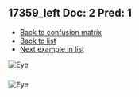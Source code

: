 ## 17359_left Doc: 2 Pred: 1
- [Back to confusion matrix](https://github.com/juliandewit/kaggle_retinopathy/blob/master/matrix.md)
- [Back to list](https://github.com/juliandewit/kaggle_retinopathy/blob/master/lists/21/list.md)
- [Next example in list](https://github.com/juliandewit/kaggle_retinopathy/blob/master/lists/21/17/17401_left.md)

![Eye](https://retinopaty.blob.core.windows.net/size1024/17359_left_2.jpeg)

### 

![Eye]()
